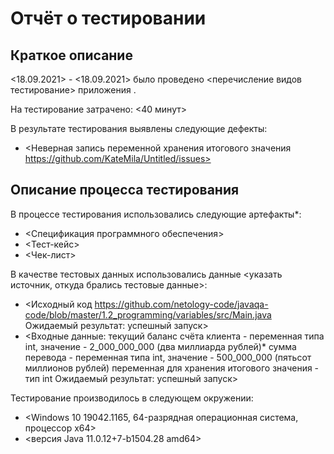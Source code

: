 # Отчёт о тестировании <untitled>

## Краткое описание

<18.09.2021> - <18.09.2021> было проведено <перечисление видов тестирование> приложения <untitled>.

На тестирование затрачено: <40 минут>

В результате тестирования выявлены следующие дефекты:
* <Неверная запись переменной хранения итогового значения https://github.com/KateMila/Untitled/issues>


## Описание процесса тестирования

В процессе тестирования использовались следующие артефакты*:
* <Спецификация программного обеспечения>
* <Тест-кейс>
* <Чек-лист>

В качестве тестовых данных использовались данные <указать источник, откуда брались тестовые данные>:
* <Исходный код https://github.com/netology-code/javaqa-code/blob/master/1.2_programming/variables/src/Main.java 
Ожидаемый результат: успешный запуск>
* <Входные данные:
текущий баланс счёта клиента - переменная типа int, значение - 2_000_000_000 (два миллиарда рублей)*
сумма перевода - переменная типа int, значение - 500_000_000 (пятьсот миллионов рублей)
переменная для хранения итогового значения - тип int
Ожидаемый результат: успешный запуск>

Тестирование производилось в следующем окружении:
* <Windows 10 19042.1165, 64-разрядная операционная система, процессор x64>
* <версия Java 11.0.12+7-b1504.28 amd64>
